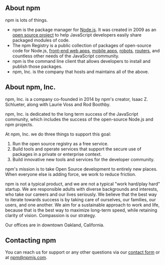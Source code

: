 ## About npm

npm is lots of things.

* npm is the package manager for [Node.js](http://nodejs.org/).  It was created in 2009 as an [open source project](https://github.com/npm/npm) to help JavaScript developers easily share packaged modules of code.
* The npm Registry is a public collection of packages of open-source code for Node.js, [front-end web apps](http://www.ember-cli.com/), [mobile apps](http://cordova.apache.org/), [robots](https://tessel.io/), [routers](https://linerate.f5.com/), and countless other needs of the JavaScript community.
* npm is the command line client that allows developers to install and publish those packages.
* npm, Inc. is the company that hosts and maintains all of the above.

## About npm, Inc.

npm, Inc. is a company co-founded in 2014 by npm's creator, Isaac Z. Schlueter, along with Laurie Voss and Rod Boothby.

npm, Inc. is dedicated to the long term success of the JavaScript community, which includes the success of the open-source Node.js and npm projects.

At npm, Inc. we do three things to support this goal:

1. Run the open source registry as a free service.
2. Build tools and operate services that support the secure use of packages in a private or enterprise context.
3. Build innovative new tools and services for the developer community.

npm's mission is to take Open Source development to entirely new places. When everyone else is adding force, we work to reduce friction.

npm is not a typical product, and we are not a typical "work hard/play hard" startup. We are responsible adults with diverse backgrounds and interests, who take our careers and our lives seriously. We believe that the best way to iterate towards success is by taking care of ourselves, our families, our users, and one another. We aim for a sustainable approach to work and life, because that is the best way to maximize long-term speed, while retaining clarity of vision. Compassion is our strategy.

Our offices are in downtown Oakland, California.

## Contacting npm

You can reach us for support or any other questions via our [contact form](/support) or at [npm@npmjs.com](mailto:npm@npmjs.com).

